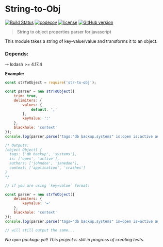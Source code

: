 # String-to-Obj

[![Build Status](https://travis-ci.org/richmondwang/string-to-obj.svg?branch=master)](https://travis-ci.org/richmondwang/string-to-obj)
[![codecov](https://codecov.io/gh/richmondwang/string-to-obj/branch/master/graph/badge.svg)](https://codecov.io/gh/richmondwang/string-to-obj)
[![license](https://img.shields.io/github/license/richmondwang/string-to-obj.svg)](https://github.com/richmondwang/string-to-obj/blob/master/LICENSE.md)
[![GitHub version](https://badge.fury.io/gh/richmondwang%2Fstring-to-obj.svg)](https://github.com/richmondwang/string-to-obj/releases)

> String to object properties parser for javascript

This module takes a string of key-value/value and transforms it to an object.

### Depends:

⇢ lodash >= 4.17.4


**Example:**

```js
const strToObject = require('str-to-obj');

const parser = new strToObject({
    trim: true,
    delimiters: {
        values: {
            default: ','
        },
        keyValue: ':'
    },
    blackhole: 'context'
});
console.log(parser.parse('tags:"db backup,systems" is:open is:active authors:johndoe,janedoe application crashes'));

/* Outputs:
[object Object] { 
  tags: ['db backup', 'systems'],
  is: ['open', 'active'],
  authors: ['johndoe', 'janedoe'],
  context: ['application', 'crashes']
}
*/

// if you are using `key=value` format:

const parser = new strToObject({
    delimiters: {
        keyValue: '='
    },
    blackhole: 'context'
});
console.log(parser.parse('tags="db backup,systems" is=open is=active authors=johndoe,janedoe application crashes'));

// will still output the same...
```

*No npm package yet! This project is still in progress of creating tests.*
